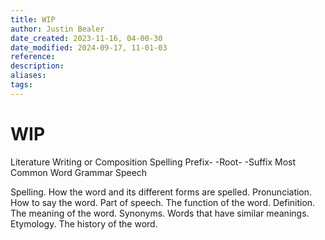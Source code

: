 ```yaml
---
title: WIP
author: Justin Bealer
date_created: 2023-11-16, 04-00-30
date_modified: 2024-09-17, 11-01-03
reference: 
description: 
aliases: 
tags: 
---
```

# WIP

Literature
  Writing or Composition
      Spelling
          Prefix-
          -Root-
          -Suffix
          Most Common Word
  Grammar
  Speech
  
  
  
  
Spelling. How the word and its different forms are spelled.
Pronunciation. How to say the word.
Part of speech. The function of the word.
Definition. The meaning of the word.
Synonyms. Words that have similar meanings.
Etymology. The history of the word.

